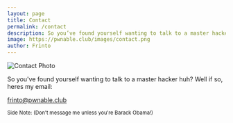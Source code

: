 ```yaml
---
layout: page
title: Contact
permalink: /contact
description: So you’ve found yourself wanting to talk to a master hacker huh?
image: https://pwnable.club/images/contact.png
author: Frinto
---
```


<img src="{{ site.baseurl }}/images/contact.png" alt="Contact Photo">

So you've found yourself wanting to talk to a master hacker huh? Well if so, heres my email:

[frinto@pwnable.club](mailto:frinto@pwnable.club)

<small>Side Note: (Don't message me unless you're Barack Obama!)</small>
